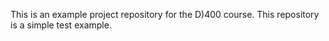 
This is an example project repository for the D)400 course.
This repository is a simple test example.
